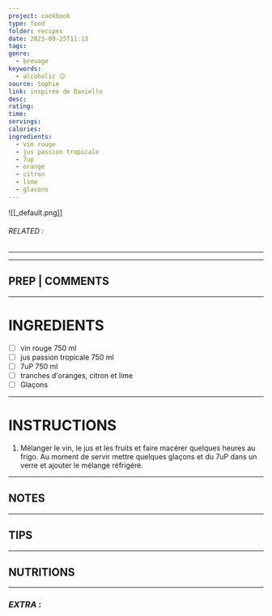 ```yaml
---
project: cookbook
type: food
folder: recipes
date: 2023-09-25T11:13
tags: 
genre:
  - brevage
keywords:
  - alcoholic 😉
source: Sophie
link: inspirée de Danielle
desc: 
rating: 
time: 
servings: 
calories: 
ingredients:
  - vin rouge
  - jus passion tropicale
  - 7up
  - orange
  - citron
  - lime
  - glacons
---
```


![[_default.png]]
###### *RELATED* : 
---


---
## PREP | COMMENTS



---
# INGREDIENTS

- [ ] vin rouge 750 ml
- [ ] jus passion tropicale 750 ml
- [ ] 7uP 750 ml
- [ ] tranches d'oranges, citron et lime
- [ ] Glaçons

---
# INSTRUCTIONS

1. Mélanger le vin, le jus et les fruits et faire macérer quelques heures au frigo. Au moment de servir mettre quelques glaçons et du 7uP dans un verre et ajouter le mélange réfrigéré.

---
## NOTES



---
## TIPS



---
## NUTRITIONS



---
### *EXTRA* :



